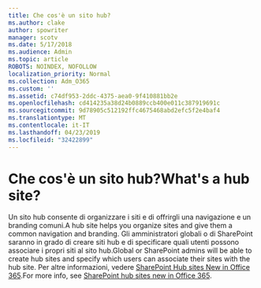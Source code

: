 ```yaml
---
title: Che cos'è un sito hub?
ms.author: clake
author: spowriter
manager: scotv
ms.date: 5/17/2018
ms.audience: Admin
ms.topic: article
ROBOTS: NOINDEX, NOFOLLOW
localization_priority: Normal
ms.collection: Adm_O365
ms.custom: ''
ms.assetid: c74df953-2ddc-4375-aea0-9f410881bb2e
ms.openlocfilehash: cd414235a38d24b0889ccb400e011c387919691c
ms.sourcegitcommit: 9d78905c512192ffc4675468abd2efc5f2e4baf4
ms.translationtype: MT
ms.contentlocale: it-IT
ms.lasthandoff: 04/23/2019
ms.locfileid: "32422899"
---
```

# <a name="whats-a-hub-site"></a><span data-ttu-id="9530c-102">Che cos'è un sito hub?</span><span class="sxs-lookup"><span data-stu-id="9530c-102">What's a hub site?</span></span>

<span data-ttu-id="9530c-103">Un sito hub consente di organizzare i siti e di offrirgli una navigazione e un branding comuni.</span><span class="sxs-lookup"><span data-stu-id="9530c-103">A hub site helps you organize sites and give them a common navigation and branding.</span></span> <span data-ttu-id="9530c-104">Gli amministratori globali o di SharePoint saranno in grado di creare siti hub e di specificare quali utenti possono associare i propri siti al sito hub.</span><span class="sxs-lookup"><span data-stu-id="9530c-104">Global or SharePoint admins will be able to create hub sites and specify which users can associate their sites with the hub site.</span></span> <span data-ttu-id="9530c-105">Per altre informazioni, vedere [SharePoint Hub sites New in Office 365](https://go.microsoft.com/fwlink/?linkid=869388).</span><span class="sxs-lookup"><span data-stu-id="9530c-105">For more info, see [SharePoint hub sites new in Office 365](https://go.microsoft.com/fwlink/?linkid=869388).</span></span>
  

